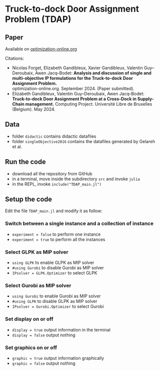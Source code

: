 # Truck-to-dock Door Assignment Problem (TDAP)

## Paper
Available on [optimization-online.org](https://optimization-online.org/2024/09/analysis-and-discussion-of-single-and-multi-objective-ip-formulations-for-the-truck-to-dock-door-assignment-problem/)

Citations:
- Nicolas Forget, Elizabeth Gandibleux, Xavier Gandibleux, Valentin Guy–Deroubaix, Awen Jacq–Bodet: 
**Analysis and discussion of single and multi-objective IP formulations for the Truck-to-dock Door Assignment Problem.**  
optimization-online.org. September 2024. (Paper submitted).
- Elizabeth Gandibleux, Valentin Guy–Deroubaix, Awen Jacq–Bodet: 
**Truck-to-dock Door Assignment Problem at a Cross-Dock in Supply-Chain management.** 
Computing Project. Université Libre de Bruxelles (Belgium). May 2024.

## Data
- folder `didactic` contains didactic datafiles 
- folder `singleObjective2016` contains the datafiles generated by Gelareh et al.

## Run the code
- download all the repository from GitHub
- in a terminal, move inside the subdirectory `src` and invoke `julia`
- in the REPL, invoke `include("TDAP_main.jl")`

## Setup the code
Edit the file `TDAP_main.jl` and modify it as follow:

### Switch between a single instance and a collection of instance
- `experiment = false`   to perform one instance
- `experiment = true`    to perform all the instances

### Select GLPK as MIP solver
- `using GLPK`                   to enable GLPK as MIP solver
- `#using Gurobi`                to disable Gurobi as MIP solver
- `IPsolver = GLPK.Optimizer`    to select GLPK 

### Select Gurobi as MIP solver
- `using Gurobi`                 to enable Gurobi as MIP solver
- `#using GLPK`                  to disable GLPK as MIP solver
- `IPsolver = Gurobi.Optimizer`  to select Gurobi 

### Set display on or off
- `display = true`      output information in the terminal
- `display = false`     output nothing

### Set graphics on or off
- `graphic = true`      output information graphically
- `graphic = false`     output nothing
